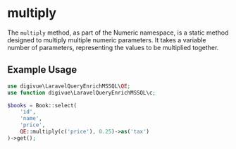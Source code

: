 # multiply

The `multiply` method, as part of the Numeric namespace, is a static method designed to multiply multiple numeric
parameters. It takes a variable number of parameters, representing the values to be multiplied together.

## Example Usage

```php
use digivue\LaravelQueryEnrichMSSQL\QE;
use function digivue\LaravelQueryEnrichMSSQL\c;

$books = Book::select(
    'id',
    'name',
    'price',
    QE::multiply(c('price'), 0.25)->as('tax')
)->get();
```
